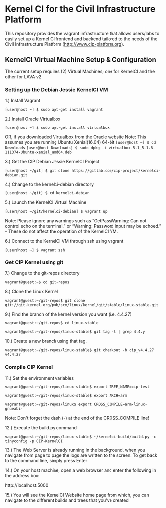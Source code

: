 # Kernel CI for the Civil Infrastructure Platform #

This repository provides the vagrant infrastructure that allows users/labs
to easily set up a Kernel CI frontend and backend tailored to the needs
of the Civil Infrastructure Platform (http://www.cip-platform.org).

## KernelCI Virtual Machine Setup & Configuration ##

The current setup requires (2) Virtual Machines; one for KernelCI and the other for LAVA v2

### Setting up the Debian Jessie KernelCI VM ###

1.) Install Vagrant

```[user@host ~] $ sudo apt-get install vagrant```

2.) Install Oracle Virtualbox

```[user@host ~] $ sudo apt-get install virtualbox```

OR, if you downloaded Virtualbox from the Oracle website
Note: This assumes you are running Ubuntu Xenial(16.04) 64-bit
```[user@host ~] $ cd Downloads```
```[user@host Downloads] $ sudo dpkg -i virtualbox-5.1_5.1.8-111374-Ubuntu-xenial_amd64.deb```

3.) Get the CIP Debian Jessie KernelCI Project

```[user@host ~/git] $ git clone https://gitlab.com/cip-project/kernelci-debian.git```

4.) Change to the kernelci-debian directory

```[user@host ~/git] $ cd kernelci-debian```

5.) Launch the KernelCI Virtual Machine

```[user@host ~/git/kernelci-debian] $ vagrant up```

Note: Please ignore any warnings such as “GetPassWarning: Can not control echo on the terminal.” or “Warning: Password input may be echoed.” - These do not affect the operation of the KernelCI VM.

6.) Connect to the KernelCI VM through ssh using vagrant

```[user@host ~] $ vagrant ssh```

### Get CIP Kernel using git ###

7.) Change to the git-repos directory

```vagrant@guest:~$ cd git-repos```

8.) Clone the Linux Kernel

```vagrant@guest:~/git-repos$ git clone git://git.kernel.org/pub/scm/linux/kernel/git/stable/linux-stable.git```

9.) Find the branch of the kernel version you want (i.e. 4.4.27)

```vagrant@guest:~/git-repos$ cd linux-stable```

```vagrant@guest:~/git-repos/linux-stable$ git tag -l | grep 4.4.y```

10.) Create a new branch using that tag.

```vagrant@guest:~/git-repos/linux-stable$ git checkout -b cip_v4.4.27 v4.4.27```

### Compile CIP Kernel ###

11.) Set the environment variables

```vagrant@guest:~/git-repos/linux-stable$ export TREE_NAME=cip-test```

```vagrant@guest:~/git-repos/linux-stable$ export ARCH=arm```

```vagrant@guest:~/git-repos/linux$ export CROSS_COMPILE=arm-linux-gnueabi-```

Note: Don't forget the dash (-) at the end of the CROSS_COMPILE line!

12.) Execute the build.py command

```vagrant@guest:~/git-repos/linux-stable$ ~/kernelci-build/build.py -c tinyconfig -p CIP-KernelCI```

13.) The Web Server is already running in the background. when you navigate from page to page the logs are written to the screen. To get back to the command line, simply press Enter

14.) On your host machine, open a web browser and enter the following in the address box:

http://localhost:5000

15.) You will see the KernelCI Website home page from which, you can navigate to the different builds and trees that you've created
 

